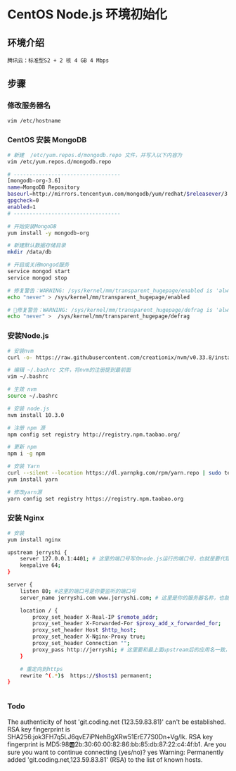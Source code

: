 # CentOS Node.js 环境初始化

## 环境介绍

    腾讯云：标准型S2 + 2 核 4 GB 4 Mbps

## 步骤

### 修改服务器名

```bash
vim /etc/hostname
```

### CentOS 安装 MongoDB

```bash
# 新建  /etc/yum.repos.d/mongodb.repo 文件，并写入以下内容为
vim /etc/yum.repos.d/mongodb.repo

# ----------------------------------
[mongodb-org-3.6]
name=MongoDB Repository
baseurl=http://mirrors.tencentyun.com/mongodb/yum/redhat/$releasever/3.6/
gpgcheck=0
enabled=1
# ----------------------------------

# 开始安装MongoDB
yum install -y mongodb-org

# 新建默认数据存储目录
mkdir /data/db

# 开启或关闭mongod服务
service mongod start
service mongod stop

# 修复警告：WARNING: /sys/kernel/mm/transparent_hugepage/enabled is 'always'
echo "never" > /sys/kernel/mm/transparent_hugepage/enabled

# 修复警告：WARNING: /sys/kernel/mm/transparent_hugepage/defrag is 'always'
echo "never" >  /sys/kernel/mm/transparent_hugepage/defrag
```

### 安装Node.js

```bash
# 安装nvm
curl -o- https://raw.githubusercontent.com/creationix/nvm/v0.33.8/install.sh | bash

# 编辑 ~/.bashrc 文件，将nvm的注册提到最前面
vim ~/.bashrc

# 生效 nvm
source ~/.bashrc

# 安装 node.js
nvm install 10.3.0

# 注册 npm 源
npm config set registry http://registry.npm.taobao.org/

# 更新 npm
npm i -g npm

# 安装 Yarn
curl --silent --location https://dl.yarnpkg.com/rpm/yarn.repo | sudo tee /etc/yum.repos.d/yarn.repo
yum install yarn

# 修改yarn源
yarn config set registry https://registry.npm.taobao.org
```

### 安装 Nginx

```bash
# 安装
yum install nginx

upstream jerryshi {
    server 127.0.0.1:4401; # 这里的端口号写你node.js运行的端口号，也就是要代理的端口号，我的项目跑在8081端口上
    keepalive 64;
}

server {
    listen 80; #这里的端口号是你要监听的端口号
    server_name jerryshi.com www.jerryshi.com; # 这里是你的服务器名称，也就是别人访问你服务的ip地址或域名，可以写多个，用空格隔开

    location / {
        proxy_set_header X-Real-IP $remote_addr;
        proxy_set_header X-Forwarded-For $proxy_add_x_forwarded_for;
        proxy_set_header Host $http_host;
        proxy_set_header X-Nginx-Proxy true;
        proxy_set_header Connection "";
        proxy_pass http://jerryshi; # 这里要和最上面upstream后的应用名一致，可以自定义
    }

    # 重定向到https
    rewrite ^(.*)$  https://$host$1 permanent;
}



```

### Todo

The authenticity of host 'git.coding.net (123.59.83.81)' can't be established.
RSA key fingerprint is SHA256:jok3FH7q5LJ6qvE7iPNehBgXRw51ErE77S0Dn+Vg/Ik.
RSA key fingerprint is MD5:98:ab:2b:30:60:00:82:86:bb:85:db:87:22:c4:4f:b1.
Are you sure you want to continue connecting (yes/no)? yes
Warning: Permanently added 'git.coding.net,123.59.83.81' (RSA) to the list of known hosts.